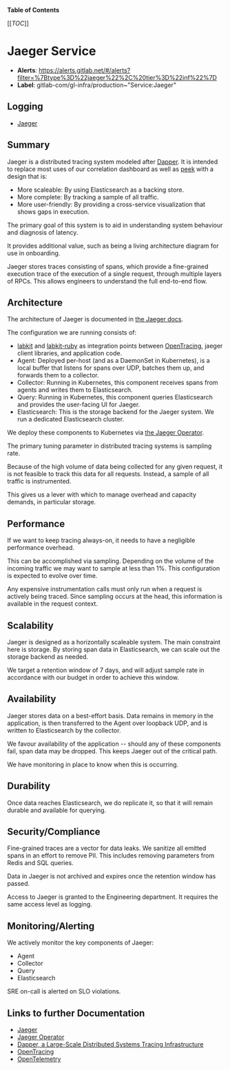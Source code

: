 <!-- MARKER: do not edit this section directly. Edit services/service-catalog.yml then run scripts/generate-docs -->

**Table of Contents**

[[_TOC_]]

#  Jaeger Service
* **Alerts**: https://alerts.gitlab.net/#/alerts?filter=%7Btype%3D%22jaeger%22%2C%20tier%3D%22inf%22%7D
* **Label**: gitlab-com/gl-infra/production~"Service:Jaeger"

## Logging

* [Jaeger](TBD)

<!-- END_MARKER -->

## Summary

Jaeger is a distributed tracing system modeled after
[Dapper](https://research.google/pubs/pub36356/). It is intended to replace most
uses of our correlation dashboard as well as
[peek](https://github.com/peek/peek) with a design that is:

* More scaleable: By using Elasticsearch as a backing store.
* More complete: By tracking a sample of all traffic.
* More user-friendly: By providing a cross-service visualization that shows gaps
  in execution.

The primary goal of this system is to aid in understanding system behaviour and
diagnosis of latency.

It provides additional value, such as being a living architecture diagram for
use in onboarding.

Jaeger stores traces consisting of spans, which provide a fine-grained execution
trace of the execution of a single request, through multiple layers of RPCs.
This allows engineers to understand the full end-to-end flow.

## Architecture

The architecture of Jaeger is documented in [the Jaeger docs](https://www.jaegertracing.io/docs/1.21/architecture/).

The configuration we are running consists of:

* [labkit](https://gitlab.com/gitlab-org/labkit) and
  [labkit-ruby](https://gitlab.com/gitlab-org/labkit-ruby) as integration points
  between [OpenTracing](https://opentracing.io/), jaeger client libraries, and
  application code.
* Agent: Deployed per-host (and as a DaemonSet in Kubernetes), is a local buffer
  that listens for spans over UDP, batches them up, and forwards them to a
  collector.
* Collector: Running in Kubernetes, this component receives spans from agents
  and writes them to Elasticsearch.
* Query: Running in Kubernetes, this component queries Elasticsearch and
  provides the user-facing UI for Jaeger.
* Elasticsearch: This is the storage backend for the Jaeger system. We run a
  dedicated Elasticsearch cluster.

We deploy these components to Kubernetes via
[the Jaeger Operator](https://www.jaegertracing.io/docs/1.21/operator/).

The primary tuning parameter in distributed tracing systems is sampling rate.

Because of the high volume of data being collected for any given request, it is
not feasible to track this data for all requests. Instead, a sample of all
traffic is instrumented.

This gives us a lever with which to manage overhead and capacity demands, in
particular storage.

## Performance

If we want to keep tracing always-on, it needs to have a negligible performance
overhead.

This can be accomplished via sampling. Depending on the volume of the incoming
traffic we may want to sample at less than 1%. This configuration is expected
to evolve over time.

Any expensive instrumentation calls must only run when a request is actively
being traced. Since sampling occurs at the head, this information is available
in the request context.

## Scalability

Jaeger is designed as a horizontally scaleable system. The main constraint here
is storage. By storing span data in Elasticsearch, we can scale out the storage
backend as needed.

We target a retention window of 7 days, and will adjust sample rate in
accordance with our budget in order to achieve this window.

## Availability

Jaeger stores data on a best-effort basis. Data remains in memory in the
application, is then transferred to the Agent over loopback UDP, and is written
to Elasticsearch by the collector.

We favour availability of the application -- should any of these components
fail, span data may be dropped. This keeps Jaeger out of the critical path.

We have monitoring in place to know when this is occurring.

## Durability

Once data reaches Elasticsearch, we do replicate it, so that it will remain
durable and available for querying.

## Security/Compliance

Fine-grained traces are a vector for data leaks. We sanitize all emitted spans
in an effort to remove PII. This includes removing parameters from Redis and
SQL queries.

Data in Jaeger is not archived and expires once the retention window has passed.

Access to Jaeger is granted to the Engineering department. It requires the same
access level as logging.

## Monitoring/Alerting

We actively monitor the key components of Jaeger:

* Agent
* Collector
* Query
* Elasticsearch

SRE on-call is alerted on SLO violations.

## Links to further Documentation

* [Jaeger](https://www.jaegertracing.io/docs/1.21/)
* [Jaeger Operator](https://www.jaegertracing.io/docs/1.21/operator/)
* [Dapper, a Large-Scale Distributed Systems Tracing Infrastructure](https://research.google/pubs/pub36356/)
* [OpenTracing](https://opentracing.io/)
* [OpenTelemetry](https://opentelemetry.io/)

